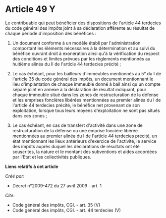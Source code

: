 # Article 49 Y

Le contribuable qui peut bénéficier des dispositions de l'article 44 terdecies du code général des impôts joint à sa
déclaration afférente au résultat de chaque période d'imposition des bénéfices : 

1. Un document conforme à un modèle établi par l'administration comportant les éléments nécessaires à la détermination et au
suivi du bénéfice ouvrant droit à exonération ainsi qu'à la vérification du respect des conditions et limites prévues par les
règlements mentionnés au huitième alinéa du II de l'article 44 terdecies précité ; 

2. Le cas échéant, pour les bailleurs d'immeubles mentionnés au 5° du I de l'article 35 du code général des impôts, un
document mentionnant le lieu d'implantation de chaque immeuble donné à bail ainsi qu'un compte séparé joint en annexe à la
déclaration de résultat indiquant, pour chaque immeuble situé dans les zones de restructuration de la défense et les emprises
foncières libérées mentionnées au premier alinéa du I de l'article 44 terdecies précité, le bénéfice net provenant de son
exploitation, lorsque tous leurs moyens d'exploitation ne sont pas situés dans ces zones ; 

3. Le cas échéant, en cas de transfert d'activité dans une zone de restructuration de la défense ou une emprise foncière
libérée mentionnées au premier alinéa du I de l'article 44 terdecies précité, un état mentionnant les lieux antérieurs
d'exercice de l'activité, le service des impôts auprès duquel les déclarations de résultats ont été souscrites, la nature et
le montant des subventions et aides accordées par l'Etat et les collectivités publiques.

**Liens relatifs à cet article**

_Créé par_:

  - Décret n°2009-472 du 27 avril 2009 - art. 1

_Cite_:

  - Code général des impôts, CGI. - art. 35 (V)
  - Code général des impôts, CGI. - art. 44 terdecies (V)
